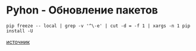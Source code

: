 # Pyhon - Обновление пакетов

```shell
pip freeze -- local | grep -v '^\-e' | cut -d = -f 1 | xargs -n 1 pip install -U
```

[источник](https://stackoverflow.com/questions/2720014/upgrading-all-packages-with-pip)